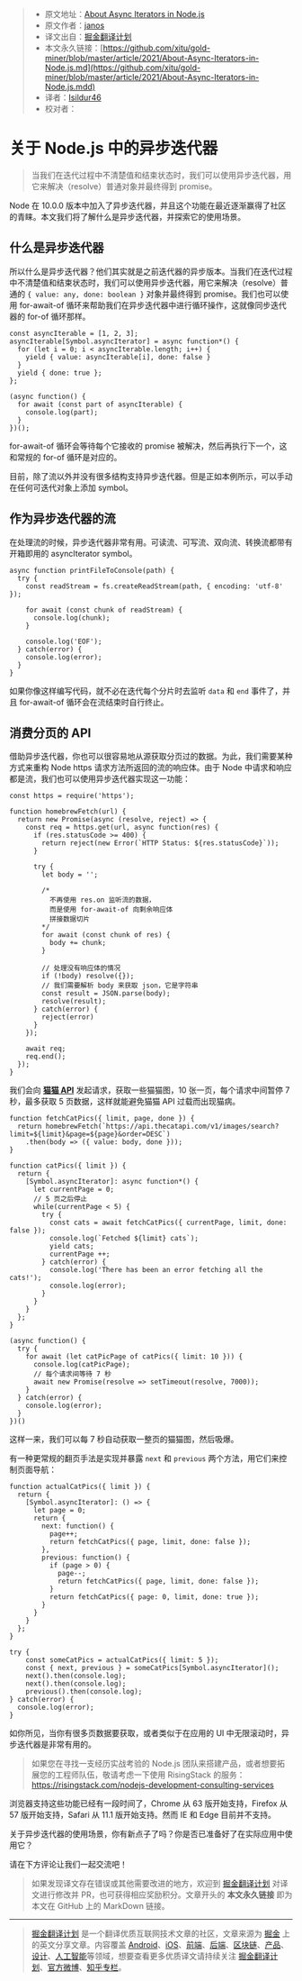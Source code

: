 > * 原文地址：[About Async Iterators in Node.js](https://blog.risingstack.com/async-iterators-in-node-js/)
> * 原文作者：[janos](https://blog.risingstack.com/author/janos/)
> * 译文出自：[掘金翻译计划](https://github.com/xitu/gold-miner)
> * 本文永久链接：[https://github.com/xitu/gold-miner/blob/master/article/2021/About-Async-Iterators-in-Node.js.md](https://github.com/xitu/gold-miner/blob/master/article/2021/About-Async-Iterators-in-Node.js.mdd)
> * 译者：[Isildur46](https://github.com/Isildur46)
> * 校对者：

# 关于 Node.js 中的异步迭代器
> 当我们在迭代过程中不清楚值和结束状态时，我们可以使用异步迭代器，用它来解决（resolve）普通对象并最终得到 promise。

Node 在 10.0.0 版本中加入了异步迭代器，并且这个功能在最近逐渐赢得了社区的青睐。本文我们将了解什么是异步迭代器，并探索它的使用场景。

## **什么是异步迭代器**

所以什么是异步迭代器？他们其实就是之前迭代器的异步版本。当我们在迭代过程中不清楚值和结束状态时，我们可以使用异步迭代器，用它来解决（resolve）普通的 `{ value: any, done: boolean }` 对象并最终得到 promise。我们也可以使用 for-await-of 循环来帮助我们在异步迭代器中进行循环操作，这就像同步迭代器的 for-of 循环那样。

```
const asyncIterable = [1, 2, 3];
asyncIterable[Symbol.asyncIterator] = async function*() {
  for (let i = 0; i < asyncIterable.length; i++) {
    yield { value: asyncIterable[i], done: false }
  }
  yield { done: true };
};

(async function() {
  for await (const part of asyncIterable) {
    console.log(part);
  }
})();

```

for-await-of 循环会等待每个它接收的 promise 被解决，然后再执行下一个，这和常规的 for-of 循环是对应的。

目前，除了流以外并没有很多结构支持异步迭代器。但是正如本例所示，可以手动在任何可迭代对象上添加 symbol。

## **作为异步迭代器的流**

在处理流的时候，异步迭代器非常有用。可读流、可写流、双向流、转换流都带有开箱即用的 asyncIterator symbol。

```
async function printFileToConsole(path) {
  try {
    const readStream = fs.createReadStream(path, { encoding: 'utf-8' });

    for await (const chunk of readStream) {
      console.log(chunk);
    }

    console.log('EOF');
  } catch(error) {
    console.log(error);
  }
}

```

如果你像这样编写代码，就不必在迭代每个分片时去监听 `data` 和 `end` 事件了，并且 for-await-of 循环会在流结束时自行终止。

## **消费分页的 API**

借助异步迭代器，你也可以很容易地从源获取分页过的数据。为此，我们需要某种方式来重构 Node https 请求方法所返回的流的响应体。由于 Node 中请求和响应都是流，我们也可以使用异步迭代器实现这一功能：

```
const https = require('https');

function homebrewFetch(url) {
  return new Promise(async (resolve, reject) => {
    const req = https.get(url, async function(res) {
      if (res.statusCode >= 400) {
        return reject(new Error(`HTTP Status: ${res.statusCode}`));
      }

      try {
        let body = '';

        /*
          不再使用 res.on 监听流的数据，
          而是使用 for-await-of 向剩余响应体
          拼接数据切片
        */
        for await (const chunk of res) {
          body += chunk;
        }
    
        // 处理没有响应体的情况
        if (!body) resolve({});
        // 我们需要解析 body 来获取 json，它是字符串
        const result = JSON.parse(body);
        resolve(result);
      } catch(error) {
        reject(error)
      }
    });

    await req;
    req.end();
  });
}

```

我们会向 **[猫猫 API](https://thecatapi.com/)** 发起请求，获取一些猫猫图，10 张一页，每个请求中间暂停 7 秒，最多获取 5 页数据，这样就能避免猫猫 API 过载而出现猫病。

```
function fetchCatPics({ limit, page, done }) {
  return homebrewFetch(`https://api.thecatapi.com/v1/images/search?limit=${limit}&page=${page}&order=DESC`)
    .then(body => ({ value: body, done }));
}

function catPics({ limit }) {
  return {
    [Symbol.asyncIterator]: async function*() {
      let currentPage = 0;
      // 5 页之后停止
      while(currentPage < 5) {
        try {
          const cats = await fetchCatPics({ currentPage, limit, done: false });
          console.log(`Fetched ${limit} cats`);
          yield cats;
          currentPage ++;
        } catch(error) {
          console.log('There has been an error fetching all the cats!');
          console.log(error);
        }
      }
    }
  };
}

(async function() {
  try {
    for await (let catPicPage of catPics({ limit: 10 })) {
      console.log(catPicPage);
      // 每个请求间等待 7 秒
      await new Promise(resolve => setTimeout(resolve, 7000));
    }
  } catch(error) {
    console.log(error);
  }
})()

```

这样一来，我们可以每 7 秒自动获取一整页的猫猫图，然后吸爆。

有一种更常规的翻页手法是实现并暴露 `next` 和 `previous` 两个方法，用它们来控制页面导航：

```
function actualCatPics({ limit }) {
  return {
    [Symbol.asyncIterator]: () => {
      let page = 0;
      return {
        next: function() {
          page++;
          return fetchCatPics({ page, limit, done: false });
        },
        previous: function() {
          if (page > 0) {
            page--;
            return fetchCatPics({ page, limit, done: false });
          }
          return fetchCatPics({ page: 0, limit, done: true });
        }
      }
    }
  };
}

try {
    const someCatPics = actualCatPics({ limit: 5 });
    const { next, previous } = someCatPics[Symbol.asyncIterator]();
    next().then(console.log);
    next().then(console.log);
    previous().then(console.log);
} catch(error) {
  console.log(error);
}

```

如你所见，当你有很多页数据要获取，或者类似于在应用的 UI 中无限滚动时，异步迭代器是非常有用的。

> 如果您在寻找一支经历实战考验的 Node.js 团队来搭建产品，或者想要拓展您的工程师队伍，敬请考虑一下使用 RisingStack 的服务：https://risingstack.com/nodejs-development-consulting-services

浏览器支持这些功能已经有一段时间了，Chrome 从 63 版开始支持，Firefox 从 57 版开始支持，Safari 从 11.1 版开始支持。然而 IE 和 Edge 目前并不支持。

关于异步迭代器的使用场景，你有新点子了吗？你是否已准备好了在实际应用中使用它？

请在下方评论让我们一起交流吧！

> 如果发现译文存在错误或其他需要改进的地方，欢迎到 [掘金翻译计划](https://github.com/xitu/gold-miner) 对译文进行修改并 PR，也可获得相应奖励积分。文章开头的 **本文永久链接** 即为本文在 GitHub 上的 MarkDown 链接。

---

> [掘金翻译计划](https://github.com/xitu/gold-miner) 是一个翻译优质互联网技术文章的社区，文章来源为 [掘金](https://juejin.im) 上的英文分享文章。内容覆盖 [Android](https://github.com/xitu/gold-miner#android)、[iOS](https://github.com/xitu/gold-miner#ios)、[前端](https://github.com/xitu/gold-miner#前端)、[后端](https://github.com/xitu/gold-miner#后端)、[区块链](https://github.com/xitu/gold-miner#区块链)、[产品](https://github.com/xitu/gold-miner#产品)、[设计](https://github.com/xitu/gold-miner#设计)、[人工智能](https://github.com/xitu/gold-miner#人工智能)等领域，想要查看更多优质译文请持续关注 [掘金翻译计划](https://github.com/xitu/gold-miner)、[官方微博](http://weibo.com/juejinfanyi)、[知乎专栏](https://zhuanlan.zhihu.com/juejinfanyi)。
